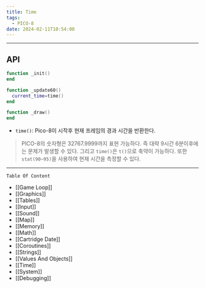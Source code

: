 ```yaml
---
title: Time
tags:
  - PICO-8
date: 2024-02-11T10:54:00
---
```

--- 

## API

```lua
function _init()
end

function _update60()
  current_time=time()
end

function _draw()
end
```

- `time()`: Pico-8이 시작후 현재 프레임의 경과 시간을 반환한다. 

> PICO-8의 숫자형은 32767.9999까지 표현 가능하다. 즉 대략 9시간 6분이후에는 문제가 발생할 수 있다. 그리고 `time()`은 `t()`으로 축약이 가능하다. 또한 `stat(90~95)`을 사용하여 현재 시간을 측정할 수 있다.

---

`Table Of Content`

- [[Game Loop]]
- [[Graphics]]
- [[Tables]]
- [[Input]]
- [[Sound]]
- [[Map]]
- [[Memory]]
- [[Math]]
- [[Cartridge Date]]
- [[Coroutines]]
- [[Strings]]
- [[Values And Objects]]
- [[Time]]
- [[System]]
- [[Debugging]]